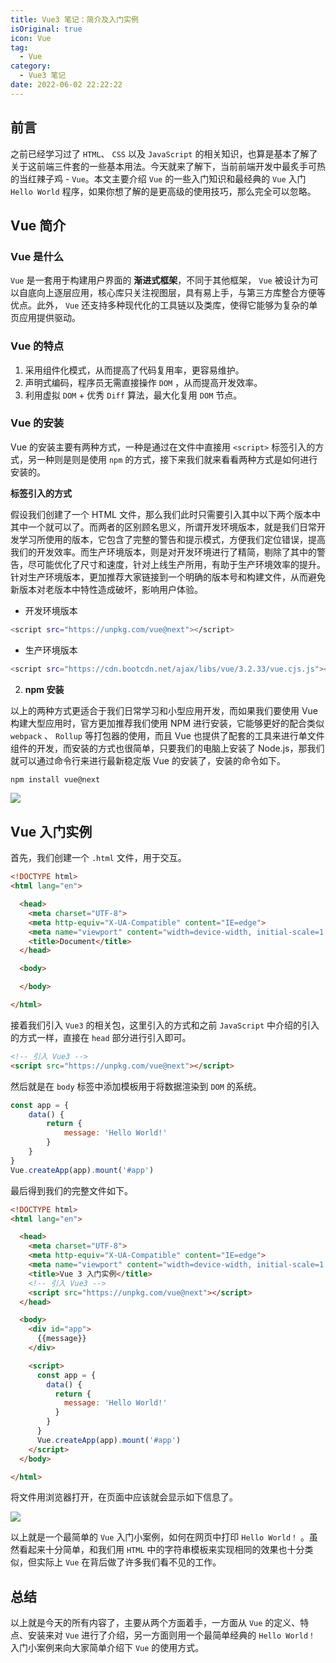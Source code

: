 ```yaml
---
title: Vue3 笔记：简介及入门实例
isOriginal: true
icon: Vue
tag:
  - Vue
category:
  - Vue3 笔记
date: 2022-06-02 22:22:22
---
```




## 前言

之前已经学习过了 `HTML`、 `CSS` 以及 `JavaScript` 的相关知识，也算是基本了解了关于这前端三件套的一些基本用法。今天就来了解下，当前前端开发中最炙手可热的当红辣子鸡 - `Vue`。本文主要介绍 `Vue` 的一些入门知识和最经典的 `Vue` 入门 `Hello World` 程序，如果你想了解的是更高级的使用技巧，那么完全可以忽略。

## Vue 简介

### Vue 是什么

`Vue`  是一套用于构建用户界面的 **渐进式框架**，不同于其他框架， `Vue`  被设计为可以自底向上逐层应用，核心库只关注视图层，具有易上手，与第三方库整合方便等优点。此外， `Vue`  还支持多种现代化的工具链以及类库，使得它能够为复杂的单页应用提供驱动。

### Vue 的特点

1.  采用组件化模式，从而提高了代码复用率，更容易维护。
1.  声明式编码，程序员无需直接操作 `DOM` ，从而提高开发效率。
1.  利用虚拟 `DOM`  + 优秀 `Diff`  算法，最大化复用 `DOM` 节点。

### Vue 的安装

Vue 的安装主要有两种方式，一种是通过在文件中直接用 `<script>` 标签引入的方式，另一种则是则是使用 `npm` 的方式，接下来我们就来看看两种方式是如何进行安装的。

**标签引入的方式**

假设我们创建了一个 HTML 文件，那么我们此时只需要引入其中以下两个版本中其中一个就可以了。而两者的区别顾名思义，所谓开发环境版本，就是我们日常开发学习所使用的版本，它包含了完整的警告和提示模式，方便我们定位错误，提高我们的开发效率。而生产环境版本，则是对开发环境进行了精简，剔除了其中的警告，尽可能优化了尺寸和速度，针对上线生产所用，有助于生产环境效率的提升。针对生产环境版本，更加推荐大家链接到一个明确的版本号和构建文件，从而避免新版本对老版本中特性造成破坏，影响用户体验。

-   开发环境版本

```sh
<script src="https://unpkg.com/vue@next"></script>
```

-   生产环境版本

```sh
<script src="https://cdn.bootcdn.net/ajax/libs/vue/3.2.33/vue.cjs.js"></script>
```

2.  **npm 安装**

以上的两种方式更适合于我们日常学习和小型应用开发，而如果我们要使用 Vue 构建大型应用时，官方更加推荐我们使用 NPM 进行安装，它能够更好的配合类似 `webpack` 、 `Rollup` 等打包器的使用，而且 Vue 也提供了配套的工具来进行单文件组件的开发，而安装的方式也很简单，只要我们的电脑上安装了 Node.js，那我们就可以通过命令行来进行最新稳定版 Vue 的安装了，安装的命令如下。

```sh
npm install vue@next
```

![](https://p3-juejin.byteimg.com/tos-cn-i-k3u1fbpfcp/399e3be2560942efad1f0b1bcf6f8b0b~tplv-k3u1fbpfcp-zoom-1.image)

## Vue 入门实例

首先，我们创建一个 `.html` 文件，用于交互。

```html
<!DOCTYPE html>
<html lang="en">

  <head>
    <meta charset="UTF-8">
    <meta http-equiv="X-UA-Compatible" content="IE=edge">
    <meta name="viewport" content="width=device-width, initial-scale=1.0">
    <title>Document</title>
  </head>

  <body>

  </body>

</html>
```

接着我们引入 `Vue3` 的相关包，这里引入的方式和之前 `JavaScript` 中介绍的引入的方式一样，直接在 `head` 部分进行引入即可。

```html
<!-- 引入 Vue3 -->
<script src="https://unpkg.com/vue@next"></script>
```

然后就是在 `body` 标签中添加模板用于将数据渲染到 `DOM` 的系统。

```js
const app = {
    data() {
        return {
            message: 'Hello World!'
        }
    }
}
Vue.createApp(app).mount('#app')
```

最后得到我们的完整文件如下。

```html
<!DOCTYPE html>
<html lang="en">

  <head>
    <meta charset="UTF-8">
    <meta http-equiv="X-UA-Compatible" content="IE=edge">
    <meta name="viewport" content="width=device-width, initial-scale=1.0">
    <title>Vue 3 入门实例</title>
    <!-- 引入 Vue3 -->
    <script src="https://unpkg.com/vue@next"></script>
  </head>

  <body>
    <div id="app">
      {{message}}
    </div>

    <script>
      const app = {
        data() {
          return {
            message: 'Hello World!'
          }
        }
      }
      Vue.createApp(app).mount('#app')
    </script>
  </body>

</html>
```

将文件用浏览器打开，在页面中应该就会显示如下信息了。

![](https://p3-juejin.byteimg.com/tos-cn-i-k3u1fbpfcp/d31a168149f64f88be441e9d9628a476~tplv-k3u1fbpfcp-zoom-1.image)

以上就是一个最简单的 `Vue` 入门小案例，如何在网页中打印 `Hello World！` 。虽然看起来十分简单，和我们用 `HTML` 中的字符串模板来实现相同的效果也十分类似，但实际上 `Vue` 在背后做了许多我们看不见的工作。

## 总结

以上就是今天的所有内容了，主要从两个方面着手，一方面从 `Vue` 的定义、特点、安装来对 `Vue` 进行了介绍，另一方面则用一个最简单经典的 `Hello World！`  入门小案例来向大家简单介绍下 `Vue` 的使用方式。